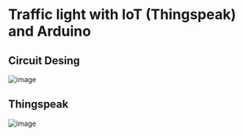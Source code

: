 # Traffic light with IoT (Thingspeak) and Arduino
## Circuit Desing
![image](https://github.com/user-attachments/assets/f734dae9-422d-48e3-b4fd-963a0891b2fc)
## Thingspeak
![image](https://github.com/user-attachments/assets/e1191a92-a1f7-47a6-855e-1f4f1a6482e6)